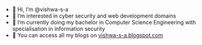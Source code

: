 - 👋 Hi, I’m @vishwa-s-a
- 👀 I’m interested in cyber security and web development domains
- 🌱 I’m currently doing my bachelor in Computer Science Engineering with specialisation in information security
- 📝 You can access all my blogs on [vishwa-s-a.blogspot.com](https://vishwa-s-a.blogspot.com/)
